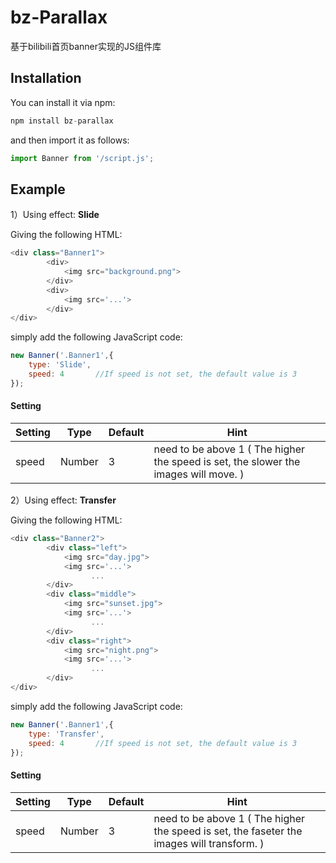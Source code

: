 # bz-Parallax

基于bilibili首页banner实现的JS组件库



## Installation

You can install it via npm:

```js
npm install bz-parallax
```

and then import it as follows:

```js
import Banner from '/script.js';
```



## Example

1）Using effect: **Slide**

Giving the following HTML:

```js
<div class="Banner1">
        <div>
            <img src="background.png">
        </div>
		<div>
            <img src='...'>
		</div>
</div>
```

simply add the following JavaScript code:

```js
new Banner('.Banner1',{
    type: 'Slide',
    speed: 4       //If speed is not set, the default value is 3
});
```

#### Setting

| Setting | Type   | Default | Hint                                                         |
| ------- | ------ | ------- | ------------------------------------------------------------ |
| speed   | Number | 3       | need to be above 1 ( The higher the speed is set, the slower the images will move. ) |



2）Using effect: **Transfer**

Giving the following HTML:

```js
<div class="Banner2">
        <div class="left">
            <img src="day.jpg">
            <img src='...'>
                  ...
        </div>
        <div class="middle">
            <img src="sunset.jpg">
            <img src='...'>
                  ...
        </div>
        <div class="right">
            <img src="night.png">
            <img src='...'>
                  ...
        </div>
</div>
```

simply add the following JavaScript code:

```js
new Banner('.Banner1',{
    type: 'Transfer',
    speed: 4       //If speed is not set, the default value is 3
});
```

#### Setting

| Setting | Type   | Default | Hint                                                         |
| ------- | ------ | ------- | ------------------------------------------------------------ |
| speed   | Number | 3       | need to be above 1 ( The higher the speed is set, the faseter the images will transform. ) |



